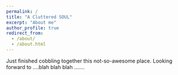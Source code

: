 ```yaml
---
permalink: /
title: "A Cluttered SOUL"
excerpt: "About me"
author_profile: true
redirect_from: 
  - /about/
  - /about.html
---
```

Just finished cobbling together this not-so-awesome place. Looking forward to ....blah blah blah .......
